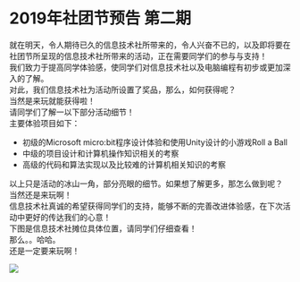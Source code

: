 # 2019年社团节预告 第二期

就在明天，令人期待已久的信息技术社所带来的，令人兴奋不已的，以及即将要在社团节所呈现的信息技术社所带来的活动，正在需要同学们的参与与支持！<br>
我们致力于提高同学体验感，使同学们对信息技术社以及电脑编程有初步或更加深入的了解。<br>
对此，我们信息技术社为活动所设置了奖品，那么，如何获得呢？<br>
当然是来玩就能获得啦！<br>
请同学们了解一以下部分活动细节！<br>
主要体验项目如下：
- 初级的Microsoft micro:bit程序设计体验和使用Unity设计的小游戏Roll a Ball
- 中级的项目设计和计算机操作知识相关的考察
- 高级的代码和算法实现以及比较难的计算机相关知识的考察

以上只是活动的冰山一角，部分亮眼的细节。如果想了解更多，那怎么做到呢？<br>
当然还是来玩啊！<br>
信息技术社真诚的希望获得同学们的支持，能够不断的完善改进体验感，在下次活动中更好的传达我们的心意！<br>
下图是信息技术社摊位具体位置，请同学们仔细查看！<br>
那么。。哈哈。<br>
还是一定要来玩啊！<br>

<img src="/img/news/20190529/1" class="img-thumbnail img-fluid col-md-5 p-1 rounded">